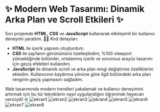 # ✨ Modern Web Tasarımı: Dinamik Arka Plan ve Scroll Etkileri ✨

Son projemde **HTML**, **CSS** ve **JavaScript** kullanarak etkileşimli bir kullanıcı deneyimi yarattım. 👨‍💻 Kod detayları:

- **HTML** ile içerik yapısını oluşturdum.
- **CSS** ile sayfanın görünümünü özelleştirdim; %100 viewport yüksekliğinde bölümler, ortalanmış içerik ve sorunsuz arayüz tasarımı için geçiş efektleri kullandım.
- **JavaScript** ile dinamik scroll ve arka plan rengi değiştirme özelliklerini ekledim. Kullanıcının kaydırma yönüne göre ilgili bölümdeki arka plan renginin geçiş yapmasını sağladım.

Web tasarımında modern trendleri yakalamak ve kullanıcı deneyimini artırmak için bu tür tekniklerin nasıl uygulandığını öğrenmek heyecan vericiydi! 🌐
![ekran1](https://github.com/user-attachments/assets/06524bce-81cc-4bce-830e-31c3052b0877)
![ekran2](https://github.com/user-attachments/assets/184a7a79-ed5f-4c9d-89b5-52a67e2b0c65)
![ekran3](https://github.com/user-attachments/assets/bda4b6c3-5d0a-431a-8429-e0840b1a904b)
![ekran4](https://github.com/user-attachments/assets/202de056-8fa2-4ab6-b2c3-b7ffa52efb36)
![ekran5](https://github.com/user-attachments/assets/226f3c17-ac6c-4759-94f9-547654198aaa)
![ekran6](https://github.com/user-attachments/assets/12fd5580-7b33-42d5-8030-63d50ddffe61)
![ekran7](https://github.com/user-attachments/assets/f23985e1-fad7-4f1f-ae46-e4433e22bde6)
![ekran8](https://github.com/user-attachments/assets/4362444c-f54b-42a5-ae13-0d65ec48328c)
